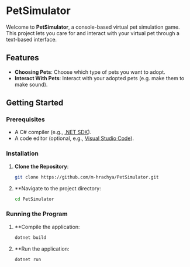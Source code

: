 # PetSimulator

Welcome to **PetSimulator**, a console-based virtual pet simulation game. This project lets you care for and interact with your virtual pet through a text-based interface.

## Features

- **Choosing Pets**: Choose which type of pets you want to adopt.
- **Interact With Pets**: Interact with your adopted pets (e.g. make them to make sound).

## Getting Started

### Prerequisites

- A C# compiler (e.g., [.NET SDK](https://dotnet.microsoft.com/)).
- A code editor (optional, e.g., [Visual Studio Code](https://code.visualstudio.com/)).

### Installation

1. **Clone the Repository**:
   ```bash
   git clone https://github.com/m-hrachya/PetSimulator.git
2. **Navigate to the project directory:
   ```bash
   cd PetSimulator
### Running the Program

1. **Compile the application:
   ```bash
   dotnet build
2. **Run the application:
   ```bash
   dotnet run
